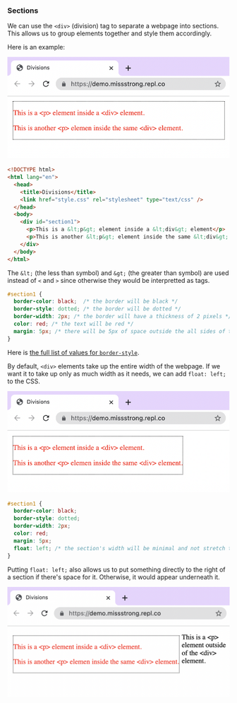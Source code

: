 ### Sections

We can use the `<div>` (division) tag to separate a webpage into sections. This allows us to group elements together and style them accordingly.

Here is an example:

![](../../Images/HTML_Div_1.png)

```html
<!DOCTYPE html>
<html lang="en">
  <head>
    <title>Divisions</title>
    <link href="style.css" rel="stylesheet" type="text/css" />
  </head>
  <body>
    <div id="section1">
      <p>This is a &lt;p&gt; element inside a &lt;div&gt; element</p>
      <p>This is another &lt;p&gt; element inside the same &lt;div&gt; element</p>
    </div>
  </body>
</html>
```

The `&lt;` (the less than symbol) and `&gt;` (the greater than symbol) are used instead of `<` and `>` since otherwise they would be interpretted as tags.

```css
#section1 {
  border-color: black;  /* the border will be black */
  border-style: dotted; /* the border will be dotted */
  border-width: 2px; /* the border will have a thickness of 2 pixels */
  color: red; /* the text will be red */
  margin: 5px; /* there will be 5px of space outside the all sides of the border of the section */
}
```

Here is [the full list of values for `border-style`](https://developer.mozilla.org/en-US/docs/Web/CSS/border-style#values).

By default, `<div>` elements take up the entire width of the webpage. If we want it to take up only as much width as it needs, we can add `float: left;` to the CSS.

![](../../Images/HTML_Div_2.png)

```css
#section1 {
  border-color: black;  
  border-style: dotted;
  border-width: 2px; 
  color: red;
  margin: 5px; 
  float: left; /* the section's width will be minimal and not stretch the entire width of the webpage */
}
```

Putting `float: left;` also allows us to put something directly to the right of a section if there's space for it. Otherwise, it would appear underneath it.

![](../../Images/HTML_Div_3.png)
